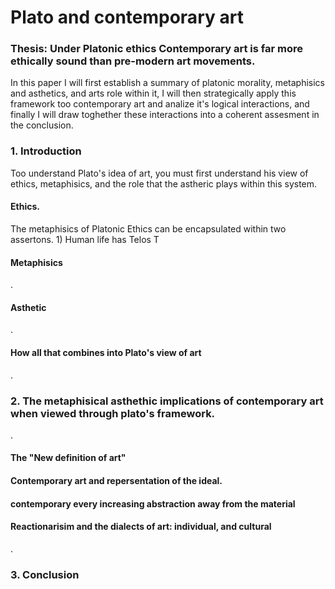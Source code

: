 # Plato and contemporary art

### Thesis: Under Platonic ethics Contemporary art is far more ethically sound than pre-modern art movements.

In this paper I will first establish a summary of platonic morality, metaphisics and asthetics, and arts role within it, I will then strategically apply this framework too contemporary art and analize it's logical interactions, and finally I will draw toghether these interactions into a coherent assesment in the conclusion.

### 1. Introduction
Too understand Plato's idea of art, you must first understand his view of ethics, metaphisics, and the role that the astheric plays within this system.

#### Ethics.
The metaphisics of Platonic Ethics can be encapsulated within two assertons.
	1) Human life has Telos T

#### Metaphisics
.
#### Asthetic
.
#### How all that combines into Plato's view of art
.
### 2. The metaphisical asthethic implications of contemporary art when viewed through plato's framework.
.
#### The "New definition of art"
#### Contemporary art and repersentation of the ideal.
#### contemporary every increasing abstraction away from the material
#### Reactionarisim and the dialects of art: individual, and cultural
.
### 3. Conclusion
